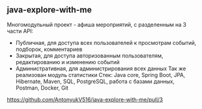  ## java-explore-with-me
Многомодульный проект - афиша мероприятий, с разделенным на 3 части API: 
- Публичная, для доступа всех пользователей к просмотрам событий, подборок, комментариев
- Закрытая, для доступа авторизованным пользователям, редактированию и изменению событий
- Административная, для администрирования всех данных 
Так же реализован модуль статистики
Стек: Java core, Spring Boot, JPA, Hibernate, Maven, SQL, PostgreSQL, работа с базами данных, Postman, Docker, Git

https://github.com/AntonyukV516/java-explore-with-me/pull/3
